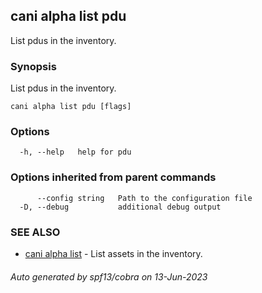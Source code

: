 ## cani alpha list pdu

List pdus in the inventory.

### Synopsis

List pdus in the inventory.

```
cani alpha list pdu [flags]
```

### Options

```
  -h, --help   help for pdu
```

### Options inherited from parent commands

```
      --config string   Path to the configuration file
  -D, --debug           additional debug output
```

### SEE ALSO

* [cani alpha list](cani_alpha_list.md)	 - List assets in the inventory.

###### Auto generated by spf13/cobra on 13-Jun-2023
